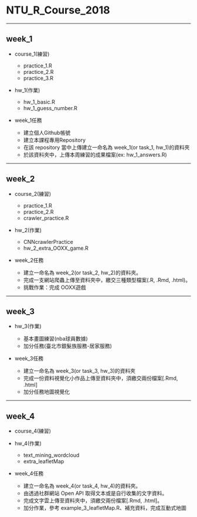 # NTU_R_Course_2018
***
## week_1

* course_1(練習)
  - practice_1.R
  - practice_2.R
  - practice_3.R

* hw_1(作業)
  - hw_1_basic.R
  - hw_1_guess_number.R
  
* week_1任務
  - 建立個人Github帳號
  - 建立本課程專用Repository
  - 在該 repository 當中上傳建立一命名為 week_1(or task_1, hw_1)的資料夾
  - 於該資料夾中，上傳本周練習的成果檔案(ex: hw_1_answers.R)
  
***
## week_2

* course_2(練習)
  - practice_1.R
  - practice_2.R
  - crawler_practice.R
  
* hw_2(作業)
  - CNNcrawlerPractice
  - hw_2_extra_OOXX_game.R
  
* week_2任務
  - 建立一命名為 week_2(or task_2, hw_2)的資料夾。
  - 完成一支網站爬蟲上傳至資料夾中，繳交三種類型檔案(.R, .Rmd, .html)。
  - 挑戰作業：完成 OOXX遊戲

***
## week_3

* hw_3(作業)
    - 基本畫圖練習(nba球員數據) 
    - 加分任務(臺北市銀髮族服務-居家服務)

* week_3任務
    - 建立一命名為 week_3(or task_3, hw_3)的資料夾
    - 完成一份資料視覺化小作品上傳至資料夾中，須繳交兩份檔案[.Rmd, .html]
    - 加分任務地圖視覺化

***
## week_4

* course_4(練習)
  
  
* hw_4(作業)
  - text_mining_wordcloud 
  - extra_leafletMap 
  
* week_4任務
  - 建立一命名為 week_4(or task_4, hw_4)的資料夾。
  - 由透過社群網站 Open API 取得文本或是自行收集的文字資料。
  - 完成文字雲上傳至資料夾中，須繳交兩份檔案[.Rmd, .html]。
  - 加分作業，參考 example_3_leafletMap.R、補充資料，完成互動式地圖

